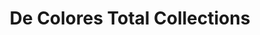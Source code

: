 ---
title: "De Colores Total Collections"
url: /auckland/de-colores-total-collections/
shop: clothes
---